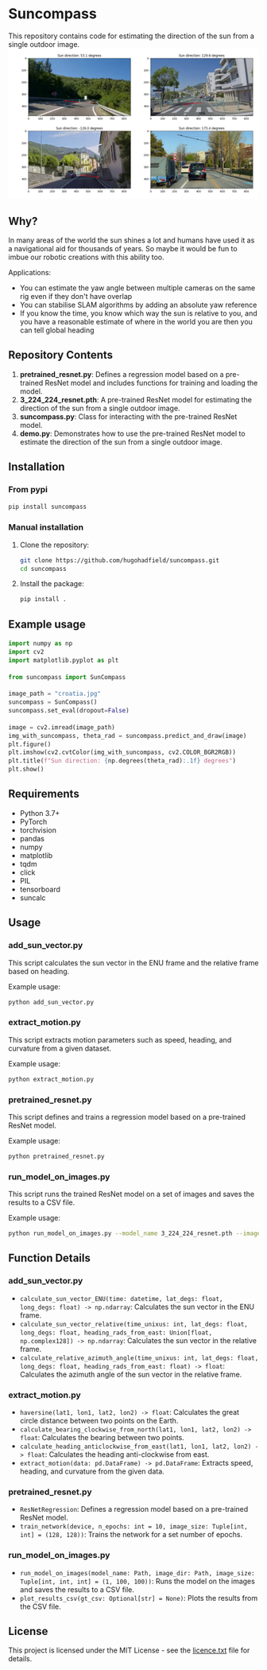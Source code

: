 # Suncompass

This repository contains code for estimating the direction of the sun from a single outdoor image.
![Suncompass](Figure_1.png)

## Why?

In many areas of the world the sun shines a lot and humans have used it as a navigational aid for thousands of years. So maybe it would be fun to imbue our robotic creations with this ability too.

Applications:
- You can estimate the yaw angle between multiple cameras on the same rig even if they don't have overlap
- You can stabilise SLAM algorithms by adding an absolute yaw reference
- If you know the time, you know which way the sun is relative to you, and you have a reasonable estimate of where in the world you are then you can tell global heading


## Repository Contents

1. **pretrained_resnet.py**: Defines a regression model based on a pre-trained ResNet model and includes functions for training and loading the model.
2. **3_224_224_resnet.pth**: A pre-trained ResNet model for estimating the direction of the sun from a single outdoor image.
3. **suncompass.py**: Class for interacting with the pre-trained ResNet model.
4. **demo.py**: Demonstrates how to use the pre-trained ResNet model to estimate the direction of the sun from a single outdoor image.

## Installation

### From pypi
```sh
pip install suncompass
```

### Manual installation

1. Clone the repository:
    ```sh
    git clone https://github.com/hugohadfield/suncompass.git
    cd suncompass
    ```

2. Install the package:
    ```sh
    pip install .
    ```

## Example usage

```python
import numpy as np
import cv2
import matplotlib.pyplot as plt

from suncompass import SunCompass

image_path = "croatia.jpg"
suncompass = SunCompass()
suncompass.set_eval(dropout=False)

image = cv2.imread(image_path)
img_with_suncompass, theta_rad = suncompass.predict_and_draw(image)
plt.figure()
plt.imshow(cv2.cvtColor(img_with_suncompass, cv2.COLOR_BGR2RGB))
plt.title(f"Sun direction: {np.degrees(theta_rad):.1f} degrees")
plt.show()
```


## Requirements

- Python 3.7+
- PyTorch
- torchvision
- pandas
- numpy
- matplotlib
- tqdm
- click
- PIL
- tensorboard
- suncalc

## Usage

### add_sun_vector.py

This script calculates the sun vector in the ENU frame and the relative frame based on heading.

Example usage:
```sh
python add_sun_vector.py
```

### extract_motion.py

This script extracts motion parameters such as speed, heading, and curvature from a given dataset.

Example usage:
```sh
python extract_motion.py
```

### pretrained_resnet.py

This script defines and trains a regression model based on a pre-trained ResNet model.

Example usage:
```sh
python pretrained_resnet.py
```

### run_model_on_images.py

This script runs the trained ResNet model on a set of images and saves the results to a CSV file.

Example usage:
```sh
python run_model_on_images.py --model_name 3_224_224_resnet.pth --image_dir /path/to/images --gt_csv /path/to/ground_truth.csv
```

## Function Details

### add_sun_vector.py

- `calculate_sun_vector_ENU(time: datetime, lat_degs: float, long_degs: float) -> np.ndarray`: Calculates the sun vector in the ENU frame.
- `calculate_sun_vector_relative(time_unixus: int, lat_degs: float, long_degs: float, heading_rads_from_east: Union[float, np.complex128]) -> np.ndarray`: Calculates the sun vector in the relative frame.
- `calculate_relative_azimuth_angle(time_unixus: int, lat_degs: float, long_degs: float, heading_rads_from_east: float) -> float`: Calculates the azimuth angle of the sun vector in the relative frame.

### extract_motion.py

- `haversine(lat1, lon1, lat2, lon2) -> float`: Calculates the great circle distance between two points on the Earth.
- `calculate_bearing_clockwise_from_north(lat1, lon1, lat2, lon2) -> float`: Calculates the bearing between two points.
- `calculate_heading_anticlockwise_from_east(lat1, lon1, lat2, lon2) -> float`: Calculates the heading anti-clockwise from east.
- `extract_motion(data: pd.DataFrame) -> pd.DataFrame`: Extracts speed, heading, and curvature from the given data.

### pretrained_resnet.py

- `ResNetRegression`: Defines a regression model based on a pre-trained ResNet model.
- `train_network(device, n_epochs: int = 10, image_size: Tuple[int, int] = (128, 128))`: Trains the network for a set number of epochs.

### run_model_on_images.py

- `run_model_on_images(model_name: Path, image_dir: Path, image_size: Tuple[int, int, int] = (1, 100, 100))`: Runs the model on the images and saves the results to a CSV file.
- `plot_results_csv(gt_csv: Optional[str] = None)`: Plots the results from the CSV file.

## License

This project is licensed under the MIT License - see the [licence.txt](licence.txt) file for details.
